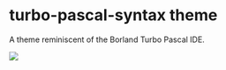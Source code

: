 # turbo-pascal-syntax theme

A theme reminiscent of the Borland Turbo Pascal IDE.

![](http://cl.ly/Yt7e/Image%202014-12-09%20at%204.37.32%20pm.png)
